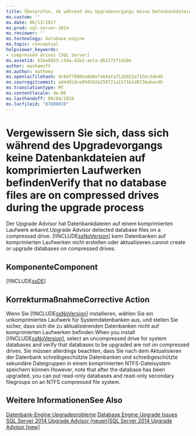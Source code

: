 ```yaml
---
title: Überprüfen, ob während des Upgradevorgangs keine Datenbankdateien auf komprimierten Laufwerken Microsoft-Dokumentation
ms.custom: ''
ms.date: 06/13/2017
ms.prod: sql-server-2014
ms.reviewer: ''
ms.technology: database-engine
ms.topic: conceptual
helpviewer_keywords:
- compressed drives [SQL Server]
ms.assetid: 63be6853-c54a-42b2-ae1a-db2175f1d28e
author: mashamsft
ms.author: mathoma
ms.openlocfilehash: 9c04f7890ba8d8efe64afaf11b922af156c5de46
ms.sourcegitcommit: ad4d92dce894592a259721a1571b1d8736abacdb
ms.translationtype: MT
ms.contentlocale: de-DE
ms.lasthandoff: 08/04/2020
ms.locfileid: "87609019"
---
```

# <a name="verify-that-no-database-files-are-on-compressed-drives-during-the-upgrade-process"></a><span data-ttu-id="1d610-102">Vergewissern Sie sich, dass sich während des Upgradevorgangs keine Datenbankdateien auf komprimierten Laufwerken befinden</span><span class="sxs-lookup"><span data-stu-id="1d610-102">Verify that no database files are on compressed drives during the upgrade process</span></span>
  <span data-ttu-id="1d610-103">Der Upgrade Advisor hat Datenbankdateien auf einem komprimierten Laufwerk erkannt.</span><span class="sxs-lookup"><span data-stu-id="1d610-103">Upgrade Advisor detected database files on a compressed drive.</span></span> [!INCLUDE[ssNoVersion](../../includes/ssnoversion-md.md)] <span data-ttu-id="1d610-104">kann Datenbanken auf komprimierten Laufwerken nicht erstellen oder aktualisieren.</span><span class="sxs-lookup"><span data-stu-id="1d610-104">cannot create or upgrade databases on compressed drives.</span></span>  
  
## <a name="component"></a><span data-ttu-id="1d610-105">Komponente</span><span class="sxs-lookup"><span data-stu-id="1d610-105">Component</span></span>  
 [!INCLUDE[ssDE](../../includes/ssde-md.md)]  
  
## <a name="corrective-action"></a><span data-ttu-id="1d610-106">Korrekturmaßnahme</span><span class="sxs-lookup"><span data-stu-id="1d610-106">Corrective Action</span></span>  
 <span data-ttu-id="1d610-107">Wenn Sie [!INCLUDE[ssNoVersion](../../includes/ssnoversion-md.md)] installieren, wählen Sie ein unkomprimiertes Laufwerk für Systemdatenbanken aus, und stellen Sie sicher, dass sich die zu aktualisierenden Datenbanken nicht auf komprimierten Laufwerken befinden.</span><span class="sxs-lookup"><span data-stu-id="1d610-107">When you install [!INCLUDE[ssNoVersion](../../includes/ssnoversion-md.md)], select an uncompressed drive for system databases and verify that databases to be upgraded are not on compressed drives.</span></span> <span data-ttu-id="1d610-108">Sie müssen allerdings beachten, dass Sie nach dem Aktualisieren der Datenbank schreibgeschützte Datenbanken und schreibgeschützte sekundäre Dateigruppen in einem komprimierten NTFS-Dateisystem speichern können.</span><span class="sxs-lookup"><span data-stu-id="1d610-108">However, note that after the database has been upgraded, you can put read-only databases and read-only secondary filegroups on an NTFS compressed file system.</span></span>  
  
## <a name="see-also"></a><span data-ttu-id="1d610-109">Weitere Informationen</span><span class="sxs-lookup"><span data-stu-id="1d610-109">See Also</span></span>  
 <span data-ttu-id="1d610-110">[Datenbank-Engine Upgradeprobleme](../../../2014/sql-server/install/database-engine-upgrade-issues.md) </span><span class="sxs-lookup"><span data-stu-id="1d610-110">[Database Engine Upgrade Issues](../../../2014/sql-server/install/database-engine-upgrade-issues.md) </span></span>  
 [<span data-ttu-id="1d610-111">SQL Server 2014 Upgrade Advisor &#91;neuen&#93;</span><span class="sxs-lookup"><span data-stu-id="1d610-111">SQL Server 2014 Upgrade Advisor &#91;new&#93;</span></span>](sql-server-2014-upgrade-advisor.md)  
  
  
